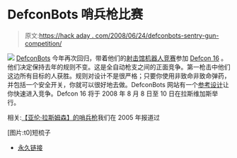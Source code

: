# DefconBots 哨兵枪比赛

> 原文:[https://hack aday . com/2008/06/24/defconbots-sentry-gun-competition/](https://hackaday.com/2008/06/24/defconbots-sentry-gun-competition/)

![](../Images/e995dbe36e2f38c2726ba4736797c1ad.png)
[DefconBots](http://defconbots.org/) 今年再次回归，带着他们的[射击馆机器人竞赛](http://defconbots.org/defcon16/rules.php)参加 [Defcon 16](http://defcon.org/) 。他们决定保持去年的规则不变。这是全自动枪支之间的正面竞争。第一枪击中他们这边所有目标的人获胜。规则对设计不是很严格；只要你使用非致命非致命弹药，并包括一个安全开关，你就可以很好地去做。DefconBots 网站有一个[参考设计](http://defconbots.org/defcon15/design.php)让你快速进入竞争。Defcon 16 将于 2008 年 8 月 8 日至 10 日在拉斯维加斯举行。

相关:[【亚伦·拉斯姆森】的哨兵枪](http://www.thesentrygun.com/)我们在 2005 年报道过

[图片:t0]短梳子

*   [永久链接](http://defconbots.org/defcon16/rules.php)